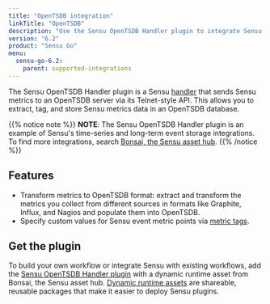 ```yaml
---
title: "OpenTSDB integration"
linkTitle: "OpenTSDB"
description: "Use the Sensu OpenTSDB Handler plugin to integrate Sensu with your existing OpenTSDB workflows. Read about the features of Sensu's OpenTSDB integration and learn how to get the plugin."
version: "6.2"
product: "Sensu Go"
menu: 
  sensu-go-6.2:
    parent: supported-integrations
---
```


The Sensu OpenTSDB Handler plugin is a Sensu [handler][1] that sends Sensu metrics to an OpenTSDB server via its Telnet-style API.
This allows you to extract, tag, and store Sensu metrics data in an OpenTSDB database.

{{% notice note %}}
**NOTE**: The Sensu OpenTSDB Handler plugin is an example of Sensu's time-series and long-term event storage integrations.
To find more integrations, search [Bonsai, the Sensu asset hub](https://bonsai.sensu.io/).
{{% /notice %}}

## Features

- Transform metrics to OpenTSDB format: extract and transform the metrics you collect from different sources in formats like Graphite, Influx, and Nagios and populate them into OpenTSDB.
- Specify custom values for Sensu event metric points via [metric tags][6].

## Get the plugin

To build your own workflow or integrate Sensu with existing workflows, add the [Sensu OpenTSDB Handler plugin][4] with a dynamic runtime asset from Bonsai, the Sensu asset hub.
[Dynamic runtime assets][5] are shareable, reusable packages that make it easier to deploy Sensu plugins.


[1]: ../../../observability-pipeline/observe-process/handlers/
[2]: ../../../observability-pipeline/observe-process/handler-templates/
[3]: ../../../operations/manage-secrets/
[4]: https://bonsai.sensu.io/assets/sensu/sensu-opentsdb-handler
[5]: ../../assets/
[6]: ../../../observability-pipeline/observe-schedule/checks/#output-metric-tags
